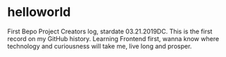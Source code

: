 # helloworld
First Bepo Project
Creators log, stardate 03.21.2019DC. This is the first record on my GitHub history.
Learning Frontend first, wanna know where technology and curiousness will take me, live long and prosper.

